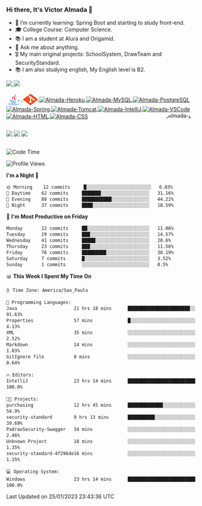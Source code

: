### Hi there, It's Victor Almada 👋


- 🌱 I’m currently learning: Spring Boot and starting to study front-end.
- 🎓 College Course: Computer Science.
- 📚  I am a student at Alura and Origamid.
- 💬 Ask me about anything.
- 🎖 My main original projects: SchoolSystem, DrawTeam and SecurityStandard.
- 📚 I am also studying english, My English level is B2.
 
<div>
<a href="https://github.com/Almadavic">
<img height="180em" src="https://github-readme-stats.vercel.app/api?username=Almadavic&showw_icons=true&theme=dark&include_all_commits=true&count_private=true">
<img height="180em" src="https://github-readme-stats.vercel.app/api/top-langs/?username=Almadavic&layout=compact&langs_count=16&theme=dracula">
</div>

<div style="display: inline_block"><br>
  <img align="center" alt="Almada-Java" height="30" width="40" src="https://raw.githubusercontent.com/devicons/devicon/master/icons/java/java-original.svg">
  <img align="center" alt="Almada-Git" height="30" width="40" src="https://raw.githubusercontent.com/devicons/devicon/master/icons/git/git-original.svg">
  <img align="center" alt="Almada-Heroku" height="30" width="40" src="https://cdn.jsdelivr.net/gh/devicons/devicon/icons/heroku/heroku-plain-wordmark.svg" />             
  <img align="center" alt="Almada-MySQL" height="30" width="40" src="https://cdn.jsdelivr.net/gh/devicons/devicon/icons/mysql/mysql-original-wordmark.svg" />
  <img align="center" alt="Almada-PostgreSQL" height="30" width="40" src="https://cdn.jsdelivr.net/gh/devicons/devicon/icons/postgresql/postgresql-plain-wordmark.svg" />
  <img align="center" alt="Almada-Spring" height="30" width="40" src="https://cdn.jsdelivr.net/gh/devicons/devicon/icons/spring/spring-original-wordmark.svg" />
  <img align="center" alt="Almada-Tomcat" height="30" width="40" src="https://cdn.jsdelivr.net/gh/devicons/devicon/icons/tomcat/tomcat-original-wordmark.svg" />
   <img align="center" alt="Almada-IntelliJ" height="30" width="40" src="https://cdn.jsdelivr.net/gh/devicons/devicon/icons/intellij/intellij-original.svg" />
   <img align="center" alt="Almada-VSCode" height="30" width="40" src="https://cdn.jsdelivr.net/gh/devicons/devicon/icons/vscode/vscode-original.svg" />
   <img align="center" alt="Almada-HTML" height="30" width="40" src="https://cdn.jsdelivr.net/gh/devicons/devicon/icons/html5/html5-original.svg" />
   <img align="center" alt="Almada-CSS" height="30" width="40" src="https://cdn.jsdelivr.net/gh/devicons/devicon/icons/css3/css3-original.svg" />
  <img align="right" alt="Almada-pic" height="150" style="border-radius:50px;" src="https://user-images.githubusercontent.com/85299065/185514627-94fcf387-edc6-4c24-88f1-b4873ccd49e9.png">
</div>
  
  ##
 
<div> 
  <a href="https://www.youtube.com/channel/UCUrcUNA90M_ZqLEcQxd3UNA" target="_blank"><img src="https://img.shields.io/badge/YouTube-FF0000?style=for-the-badge&logo=youtube&logoColor=white" target="_blank"></a>
 <a href = "mailto:almadavic@live.com"><img src="https://img.shields.io/badge/-Gmail-%23333?style=for-the-badge&logo=gmail&logoColor=white" target="_blank"></a>
  <a href="https://www.linkedin.com/in/victoralmada/" target="_blank"><img src="https://img.shields.io/badge/-LinkedIn-%230077B5?style=for-the-badge&logo=linkedin&logoColor=white" target="_blank"></a> 
</div>

##

<!--START_SECTION:waka-->
![Code Time](http://img.shields.io/badge/Code%20Time-174%20hrs%2013%20mins-blue)

![Profile Views](http://img.shields.io/badge/Profile%20Views-1-blue)

**I'm a Night 🦉** 

```text
🌞 Morning    12 commits     █░░░░░░░░░░░░░░░░░░░░░░░░   6.03% 
🌆 Daytime    62 commits     ███████░░░░░░░░░░░░░░░░░░   31.16% 
🌃 Evening    88 commits     ███████████░░░░░░░░░░░░░░   44.22% 
🌙 Night      37 commits     ████░░░░░░░░░░░░░░░░░░░░░   18.59%

```
📅 **I'm Most Productive on Friday** 

```text
Monday       22 commits     ██░░░░░░░░░░░░░░░░░░░░░░░   11.06% 
Tuesday      29 commits     ███░░░░░░░░░░░░░░░░░░░░░░   14.57% 
Wednesday    41 commits     █████░░░░░░░░░░░░░░░░░░░░   20.6% 
Thursday     23 commits     ███░░░░░░░░░░░░░░░░░░░░░░   11.56% 
Friday       76 commits     █████████░░░░░░░░░░░░░░░░   38.19% 
Saturday     7 commits      █░░░░░░░░░░░░░░░░░░░░░░░░   3.52% 
Sunday       1 commits      ░░░░░░░░░░░░░░░░░░░░░░░░░   0.5%

```


📊 **This Week I Spent My Time On** 

```text
⌚︎ Time Zone: America/Sao_Paulo

💬 Programming Languages: 
Java                     21 hrs 18 mins      ███████████████████████░░   91.63% 
Properties               57 mins             █░░░░░░░░░░░░░░░░░░░░░░░░   4.13% 
XML                      35 mins             ░░░░░░░░░░░░░░░░░░░░░░░░░   2.52% 
Markdown                 14 mins             ░░░░░░░░░░░░░░░░░░░░░░░░░   1.03% 
GitIgnore file           8 mins              ░░░░░░░░░░░░░░░░░░░░░░░░░   0.64%

🔥 Editors: 
IntelliJ                 23 hrs 14 mins      █████████████████████████   100.0%

🐱‍💻 Projects: 
purchasing               12 hrs 45 mins      █████████████░░░░░░░░░░░░   54.9% 
security-standard        9 hrs 13 mins       ██████████░░░░░░░░░░░░░░░   39.69% 
PadraoSecurity-Swagger   34 mins             ░░░░░░░░░░░░░░░░░░░░░░░░░   2.46% 
Unknown Project          18 mins             ░░░░░░░░░░░░░░░░░░░░░░░░░   1.35% 
security-standard-4f296de16 mins             ░░░░░░░░░░░░░░░░░░░░░░░░░   1.15%

💻 Operating System: 
Windows                  23 hrs 14 mins      █████████████████████████   100.0%

```


 Last Updated on 25/01/2023 23:43:36 UTC
<!--END_SECTION:waka-->
